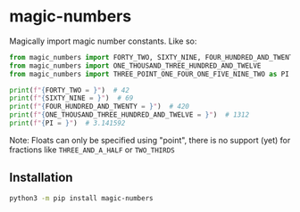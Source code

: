 # magic-numbers

Magically import magic number constants. Like so:

```py
from magic_numbers import FORTY_TWO, SIXTY_NINE, FOUR_HUNDRED_AND_TWENTY
from magic_numbers import ONE_THOUSAND_THREE_HUNDRED_AND_TWELVE
from magic_numbers import THREE_POINT_ONE_FOUR_ONE_FIVE_NINE_TWO as PI

print(f"{FORTY_TWO = }")  # 42
print(f"{SIXTY_NINE = }")  # 69
print(f"{FOUR_HUNDRED_AND_TWENTY = }")  # 420
print(f"{ONE_THOUSAND_THREE_HUNDRED_AND_TWELVE = }")  # 1312
print(f"{PI = }")  # 3.141592
```

Note: Floats can only be specified using "point", there is no support (yet) for fractions like `THREE_AND_A_HALF` or `TWO_THIRDS`

## Installation

```sh
python3 -m pip install magic-numbers
```
